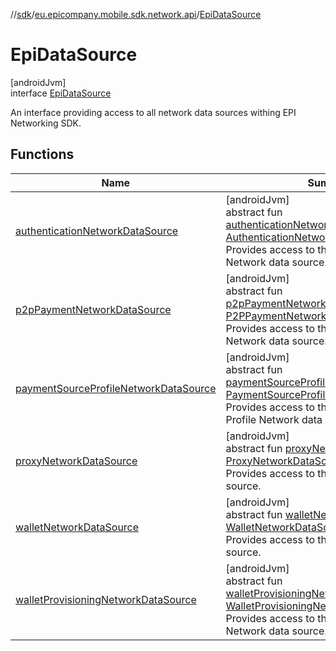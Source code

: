 //[sdk](../../../index.md)/[eu.epicompany.mobile.sdk.network.api](../index.md)/[EpiDataSource](index.md)

# EpiDataSource

[androidJvm]\
interface [EpiDataSource](index.md)

An interface providing access to all network data sources withing EPI Networking SDK.

## Functions

| Name | Summary |
|---|---|
| [authenticationNetworkDataSource](authentication-network-data-source.md) | [androidJvm]<br>abstract fun [authenticationNetworkDataSource](authentication-network-data-source.md)(): [AuthenticationNetworkDataSource](../../eu.epicompany.mobile.sdk.network.datasource/-authentication-network-data-source/index.md)<br>Provides access to the Authentication Network data source. |
| [p2pPaymentNetworkDataSource](p2p-payment-network-data-source.md) | [androidJvm]<br>abstract fun [p2pPaymentNetworkDataSource](p2p-payment-network-data-source.md)(): [P2PPaymentNetworkDataSource](../../eu.epicompany.mobile.sdk.network.datasource/-p2-p-payment-network-data-source/index.md)<br>Provides access to the P2P Payment Network data source. |
| [paymentSourceProfileNetworkDataSource](payment-source-profile-network-data-source.md) | [androidJvm]<br>abstract fun [paymentSourceProfileNetworkDataSource](payment-source-profile-network-data-source.md)(): [PaymentSourceProfileNetworkDataSource](../../eu.epicompany.mobile.sdk.network.datasource/-payment-source-profile-network-data-source/index.md)<br>Provides access to the Payment Source Profile Network data source. |
| [proxyNetworkDataSource](proxy-network-data-source.md) | [androidJvm]<br>abstract fun [proxyNetworkDataSource](proxy-network-data-source.md)(): [ProxyNetworkDataSource](../../eu.epicompany.mobile.sdk.network.datasource/-proxy-network-data-source/index.md)<br>Provides access to the Proxy Network data source. |
| [walletNetworkDataSource](wallet-network-data-source.md) | [androidJvm]<br>abstract fun [walletNetworkDataSource](wallet-network-data-source.md)(): [WalletNetworkDataSource](../../eu.epicompany.mobile.sdk.network.datasource/-wallet-network-data-source/index.md)<br>Provides access to the Wallet Network data source. |
| [walletProvisioningNetworkDataSource](wallet-provisioning-network-data-source.md) | [androidJvm]<br>abstract fun [walletProvisioningNetworkDataSource](wallet-provisioning-network-data-source.md)(): [WalletProvisioningNetworkDataSource](../../eu.epicompany.mobile.sdk.network.datasource/-wallet-provisioning-network-data-source/index.md)<br>Provides access to the Wallet Provisioning Network data source. |
